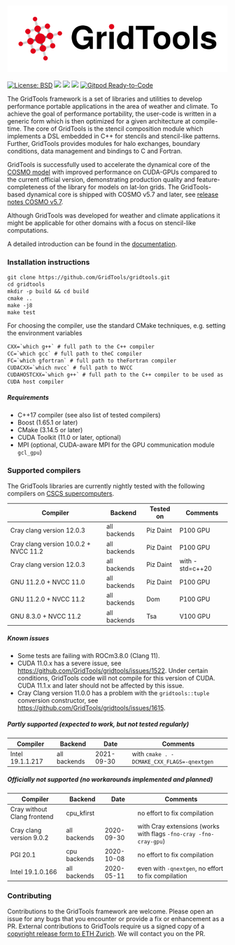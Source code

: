 <a href="https://GridTools.github.io/gridtools"><img src="docs/_static/logo.svg"/></a>
<br/><br/>
<a target="_blank" href="https://opensource.org/licenses/BSD-3-Clause">![License: BSD][BSD.License]</a>
![](https://github.com/GridTools/gridtools/workflows/CI/badge.svg?branch=master)
![](https://github.com/GridTools/gridtools/workflows/CMake-config/badge.svg?branch=master)
<a target="_blank" href="https://join.slack.com/t/gridtools/shared_invite/zt-1mceuj747-59swuowC3MKAuCFyNAnc1g"><img src="https://img.shields.io/badge/slack-join-orange?logo=slack"></a>
[![Gitpod Ready-to-Code](https://img.shields.io/badge/Gitpod-Ready--to--Code-blue?logo=gitpod)](https://gitpod.io/#https://github.com/GridTools/gridtools) 

The GridTools framework is a set of libraries and utilities to develop performance portable applications in the area of weather and climate. To achieve the goal of performance portability, the user-code is written in a generic form which is then optimized for a given architecture at compile-time. The core of GridTools is the stencil composition module which implements a DSL embedded in C++ for stencils and stencil-like patterns. Further, GridTools provides modules for halo exchanges, boundary conditions, data management and bindings to C and Fortran.

GridTools is successfully used to accelerate the dynamical core of the [COSMO model](http://cosmo-model.org/) with improved performance on CUDA-GPUs compared to the current official version, demonstrating production quality and feature-completeness of the library for models on lat-lon grids. The GridTools-based dynamical core is shipped with COSMO v5.7 and later, see [release notes COSMO v5.7](http://cosmo-model.org/content/model/releases/histories/cosmo_5.07.htm).

Although GridTools was developed for weather and climate applications it might be applicable for other domains with a focus on stencil-like computations.

A detailed introduction can be found in the [documentation](https://GridTools.github.io/gridtools).

### Installation instructions

```
git clone https://github.com/GridTools/gridtools.git
cd gridtools
mkdir -p build && cd build
cmake ..
make -j8
make test
```

For choosing the compiler, use the standard CMake techniques, e.g. setting the environment variables
```
CXX=`which g++` # full path to the C++ compiler
CC=`which gcc` # full path to theC compiler
FC=`which gfortran` # full path to theFortran compiler
CUDACXX=`which nvcc` # full path to NVCC
CUDAHOSTCXX=`which g++` # full path to the C++ compiler to be used as CUDA host compiler
```

##### Requirements
- C++17 compiler (see also list of tested compilers)
- Boost (1.65.1 or later)
- CMake (3.14.5 or later)
- CUDA Toolkit (11.0 or later, optional)
- MPI (optional, CUDA-aware MPI for the GPU communication module `gcl_gpu`)

### Supported compilers

The GridTools libraries are currently nightly tested with the following compilers on [CSCS supercomputers](https://www.cscs.ch/computers/overview/).

| Compiler | Backend | Tested on | Comments |
| --- | --- | --- | --- |
| Cray clang version 12.0.3 | all backends | Piz Daint | P100 GPU | with Clang-CUDA
| Cray clang version 10.0.2 + NVCC 11.2 | all backends | Piz Daint | P100 GPU | 
| Cray clang version 12.0.3 | all backends | Piz Daint | with -std=c++20
| GNU 11.2.0 + NVCC 11.0 | all backends | Piz Daint | P100 GPU |
| GNU 11.2.0 + NVCC 11.2 | all backends | Dom | P100 GPU |
| GNU 8.3.0 + NVCC 11.2 | all backends | Tsa | V100 GPU |

##### Known issues

- Some tests are failing with ROCm3.8.0 (Clang 11).
- CUDA 11.0.x has a severe issue, see https://github.com/GridTools/gridtools/issues/1522. Under certain conditions, GridTools code will not compile for this version of CUDA. CUDA 11.1.x and later should not be affected by this issue.
- Cray Clang version 11.0.0 has a problem with the `gridtools::tuple` conversion constructor, see https://github.com/GridTools/gridtools/issues/1615.

##### Partly supported (expected to work, but not tested regularly)

| Compiler | Backend | Date | Comments |
| --- | --- | --- | --- |
| Intel 19.1.1.217 | all backends | 2021-09-30 | with `cmake . -DCMAKE_CXX_FLAGS=-qnextgen` |

##### Officially not supported (no workarounds implemented and planned)

| Compiler | Backend | Date | Comments |
| --- | --- | --- | --- |
| Cray without Clang frontend| cpu_kfirst |  | no effort to fix compilation |
| Cray clang version 9.0.2 | all backends | 2020-09-30 | with Cray extensions (works with flags `-fno-cray -fno-cray-gpu`) |
| PGI 20.1 | cpu backends | 2020-10-08 | no effort to fix compilation |
| Intel 19.1.0.166 | all backends | 2020-05-11 | even with `-qnextgen`, no effort to fix compilation |

### Contributing

Contributions to the GridTools framework are welcome. Please open an issue for any bugs that you encounter or provide a fix or enhancement as a PR. External contributions to GridTools require us a signed copy of a [copyright release form to ETH Zurich](https://github.com/GridTools/CAA). We will contact you on the PR.

[BSD.License]: https://img.shields.io/badge/License-BSD--3--Clause-blue.svg

